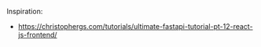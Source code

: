 Inspiration:
* https://christophergs.com/tutorials/ultimate-fastapi-tutorial-pt-12-react-js-frontend/
